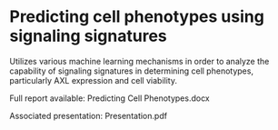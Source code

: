 # Predicting cell phenotypes using signaling signatures

Utilizes various machine learning mechanisms in order to analyze the capability of signaling signatures in determining cell phenotypes, particularly AXL expression and cell viability.

Full report available: Predicting Cell Phenotypes.docx

Associated presentation: Presentation.pdf

